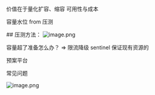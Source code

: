 价值在于量化扩容、缩容 可用性与成本

容量水位 from 压测

\## 压测方法：
![image.png](1596016379703-4afc485d-3746-4104-b5aa-d21ee07edc56.png)

容量超了准备怎么办？ =\> 限流降级 sentinel 保证现有资源的

预案平台

常见问题

![image.png](1596017518506-ba12713b-9787-49e5-ba14-a440f820befd.png)